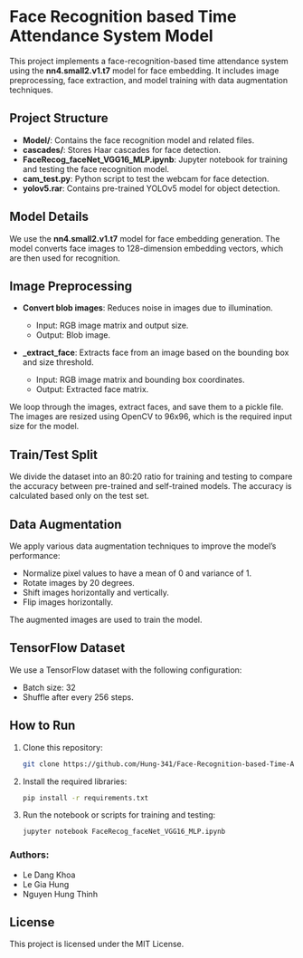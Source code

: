 
# Face Recognition based Time Attendance System Model

This project implements a face-recognition-based time attendance system using the **nn4.small2.v1.t7** model for face embedding. It includes image preprocessing, face extraction, and model training with data augmentation techniques.

## Project Structure

- **Model/**: Contains the face recognition model and related files.
- **cascades/**: Stores Haar cascades for face detection.
- **FaceRecog_faceNet_VGG16_MLP.ipynb**: Jupyter notebook for training and testing the face recognition model.
- **cam_test.py**: Python script to test the webcam for face detection.
- **yolov5.rar**: Contains pre-trained YOLOv5 model for object detection.

## Model Details

We use the **nn4.small2.v1.t7** model for face embedding generation. The model converts face images to 128-dimension embedding vectors, which are then used for recognition.

## Image Preprocessing

- **Convert blob images**: Reduces noise in images due to illumination.
  - Input: RGB image matrix and output size.
  - Output: Blob image.

- **_extract_face**: Extracts face from an image based on the bounding box and size threshold.
  - Input: RGB image matrix and bounding box coordinates.
  - Output: Extracted face matrix.

We loop through the images, extract faces, and save them to a pickle file. The images are resized using OpenCV to 96x96, which is the required input size for the model.

## Train/Test Split

We divide the dataset into an 80:20 ratio for training and testing to compare the accuracy between pre-trained and self-trained models. The accuracy is calculated based only on the test set.

## Data Augmentation

We apply various data augmentation techniques to improve the model’s performance:
- Normalize pixel values to have a mean of 0 and variance of 1.
- Rotate images by 20 degrees.
- Shift images horizontally and vertically.
- Flip images horizontally.

The augmented images are used to train the model.

## TensorFlow Dataset

We use a TensorFlow dataset with the following configuration:
- Batch size: 32
- Shuffle after every 256 steps.

## How to Run

1. Clone this repository:
   ```bash
   git clone https://github.com/Hung-341/Face-Recognition-based-Time-Attendance-System-Model-Only
   ```
2. Install the required libraries:
   ```bash
   pip install -r requirements.txt
   ```
3. Run the notebook or scripts for training and testing:
   ```bash
   jupyter notebook FaceRecog_faceNet_VGG16_MLP.ipynb
   ```
### Authors:
- Le Dang Khoa
- Le Gia Hung
- Nguyen Hung Thinh

## License

This project is licensed under the MIT License.
